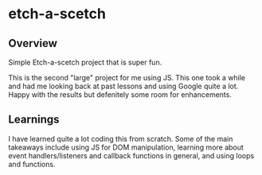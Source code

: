 # etch-a-scetch

## Overview 
Simple Etch-a-scetch project that is super fun.

This is the second "large" project for me using JS. This one took a while and had me looking back at past lessons and using Google quite a lot. Happy with the results but defenitely some room for enhancements.

## Learnings
I have learned quite a lot coding this from scratch. Some of the main takeaways include using JS for DOM manipulation, learning more about event handlers/listeners and callback functions in general, and using loops and functions.
